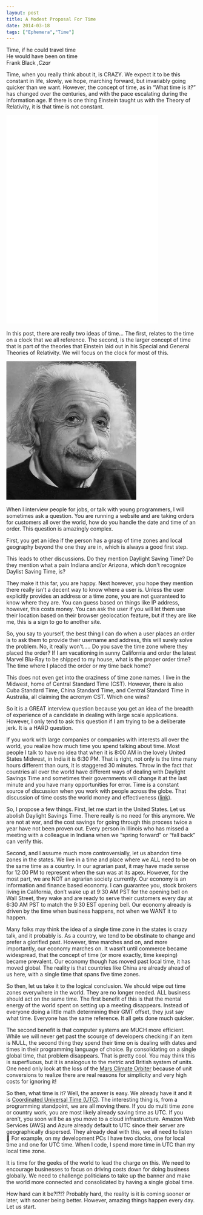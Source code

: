```yaml
---
layout: post
title: A Modest Proposal For Time
date: 2014-03-18
tags: ["Ephemera","Time"]
---
```

<div class="well col-md-8 col-md-offset-8">
<p>Time, if he could travel time<br/> He would have been on time<br/>
Frank Black ,<i>Czar</i></p>
</div>

<div class="row">
Time, when you really think about it, is CRAZY. We expect it to be this constant in life, slowly, we hope, marching forward,
but invariably going quicker than we want. However, the concept of time, as in “What time is it?” has changed over
the centuries, and with the pace escalating during the information age. If there is one thing Einstein taught us with the Theory of
Relativity, it is that time is not constant.

<p>
<iframe src="//embed.gettyimages.com/embed/170005639?et=nWcnkqVu1kqdS502pKbOwQ&sig=s8_rsinXAg4An_OdikCOsC8wD4286jeXRHYq9O-CMXs=" width="400" height="551" frameborder="0" scrolling="no"></iframe>
</p>

In this post, there are really two ideas of time… The first, relates to the time on a clock that we all reference. The second, is the larger concept of time that is part of the theories that
Einstein laid out in his Special and General Theories of Relativity. We will focus on the clock for most of this.

![Einstein](einstein.jpg)

When I interview people for jobs, or talk with young programmers, I will sometimes ask a question. You are running a
website and are taking orders for customers all over the world, how do you handle the date and time of an order. This question
is amazingly complex.

First, you get an idea if the person has a grasp of time zones and local geography beyond the one they are in, which is always a good first step.

This leads to other discussions. Do they mention Daylight Saving Time? Do they mention what a pain Indiana and/or Arizona,
 which don't recognize Daylist Saving Time, is?

They make it this far, you are happy. Next however, you hope they mention there really isn’t a decent way to know where a user
is. Unless the user explicitly provides an address or a time zone, you are not guaranteed to know where they are. You can
 guess based on things like IP address, however, this costs money. You can ask the user if you will let them use their location
 based on their browser geolocation feature, but if they are like me, this is a sign to go to another site.

So, you say to yourself, the best thing I can do when a user places an order is to ask them to provide their username and
address, this will surely solve the problem. No, it really won’t….. Do you save the time zone where they placed the order? If I
am vacationing in sunny California and order the latest Marvel Blu-Ray to be shipped to my house, what is the proper order time?
The time where I placed the order or my time back home?

This does not even get into the craziness of time zone names. I live in the Midwest, home of Central Standard Time (CST).
However, there is also Cuba Standard Time, China Standard Time, and Central Standard Time in Australia, all claiming the acronym
CST. Which one wins?

So it is a GREAT interview question because you get an idea of the breadth of experience of a candidate in dealing with
large scale applications. However, I only tend
to ask this question if I am trying to be a deliberate jerk. It is a HARD question.

If you work with large companies or companies with interests all over the world, you realize how much time you spend talking
about time. Most people I talk to have no idea that when it is 8:00 AM in the lovely United States Midwest, in India it is
6:30 PM. That is right, not only is the time many hours different than ours, it is staggered 30 minutes. Throw in the fact
that countries all over the world have different ways of dealing with Daylight Savings Time and sometimes their governments
will change it at the last minute and you have many opportunities for error. Time is a constant source of discussion when you
work with people across the globe. That discussion of time costs the world money and effectiveness ([link](http://phys.org/news/2014-03-daylight-energy.html)).

So, I propose a few things. First, let me start in the United States. Let us abolish Daylight Savings Time. There really is no
need for this anymore. We are not at war, and the cost savings for going through this process twice a year have not been proven
out. Every person in Illinois who has missed a meeting with a colleague in Indiana when we “spring forward” or “fall back” can
verify this.

Second, and I assume much more controversially, let us abandon time zones in the states. We live in a time and place where we
ALL need to be on the same time as a country. In our agrarian past, it may have made sense for 12:00 PM to represent when the
sun was at its apex. However, for the most part, we are NOT an agrarian society currently. Our economy is an information and
finance based economy. I can guarantee you, stock brokers living in California, don’t wake up at 9:30 AM PST for the opening bell
on Wall Street, they wake and are ready to serve their customers every day at 6:30 AM PST to match the 9:30 EST opening bell. Our
economy already is driven by the time when business happens, not when we WANT it to happen.

Many folks may think the idea of a single time zone in the states is crazy talk, and it probably is. As a country, we tend to
be obstinate to change and prefer a glorified past. However, time marches and on, and more importantly, our economy marches
on. It wasn’t until commerce became widespread, that the concept of time (or more exactly, time keeping) became prevalent. Our
economy though has moved past local time, it has moved global. The reality is that countries like China are already ahead of us
here, with a single time that spans five time zones.

So then, let us take it to the logical conclusion. We should wipe out time zones everywhere in the world. They are no longer
needed. ALL business should act on the same time. The first benefit of this is that the mental energy of the world spent on
setting up a meeting disappears. Instead of everyone doing a little math determining their GMT offset, they just say what time.
Everyone has the same reference. It all gets done much quicker.

The second benefit is that computer systems are MUCH more efficient. While we will never get past the scourge of developers
checking if an item is NULL, the second thing they spend their time on is dealing with dates and times in their programming
language of choice. By consolidating on a single global time, that problem disappears. That is pretty cool. You may think this is
 superfluous, but it is analogous to the metric and British system of units. One need only look at the loss of the [Mars Climate
 Orbiter](http://en.wikipedia.org/wiki/Mars_Climate_Orbiter) because of unit conversions to realize there are real reasons for
 simplicity and very high costs for ignoring it!

So then, what time is it? Well, the answer is easy. We already have it and it is
[Coordinated Universal Time (UTC)](http://en.wikipedia.org/wiki/Coordinated_Universal_Time). The interesting thing is, from a
programming standpoint, we are all moving there. If you do multi time zone or country work, you are most likely already saving
time as UTC. If you aren’t, you soon will be as you move to a cloud infrastructure. Amazon Web Services (AWS) and Azure already
default to UTC since their server are geographically dispersed. They already deal with this, we all need to listen 
For example, on my development PCs I have two clocks, one for local time and one for UTC time. When I code, I spend more time in
UTC than my local time zone.

It is time for the geeks of the world to lead the charge on this. We need to encourage businesses to focus on driving costs
down for doing business globally. We need to challenge politicians to take up the banner and make the world more connected and
consolidated by having a single global time.

How hard can it be?!?!? Probably hard, the reality is it is coming sooner or later, with sooner being better.
However, amazing things happen every day. Let us start.
</div>



